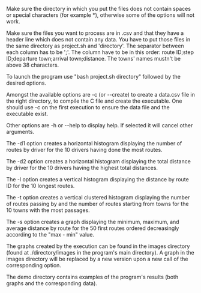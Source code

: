 Make sure the directory in which you put the files does not contain spaces or special characters (for example *), otherwise some of the options will not work.

Make sure the files you want to process are in .csv and that they have a header line which does not contain any data. You have to put those files in the same directory as project.sh and 'directory'. The separator between each column has to be ';'. The column have to be in this order: route ID;step ID;departure town;arrival town;distance.
The towns' names mustn't be above 38 characters.

To launch the program use "bash project.sh directory" followed by the desired options.

Amongst the available options are -c (or --create) to create a data.csv file in the right directory, to compile the C file and create the executable. One should use -c on the first execution to ensure the data file and the executable exist.

Other options are -h or --help to display help. If selected it will cancel other arguments. 

The -d1 option creates a horizontal histogram displaying the number of routes by driver for the 10 drivers having done the most routes.

The -d2 option creates a horizontal histogram displaying the total distance by driver for the 10 drivers having the highest total distances.

The -l option creates a vertical histogram displaying the distance by route ID for the 10 longest routes.

The -t option creates a vertical clustered histogram displaying the number of routes passing by and the number of routes starting from towns for the 10 towns with the most passages.

The -s option creates a graph displaying the minimum, maximum, and average distance by route for the 50 first routes ordered decreasingly according to the "max - min" value.

The graphs created by the execution can be found in the images directory (found at ./directory/images in the program's main directory). 
A graph in the images directory will be replaced by a new version upon a new call of the corresponding option.

The demo directory contains examples of the program's results (both graphs and the corresponding data).
